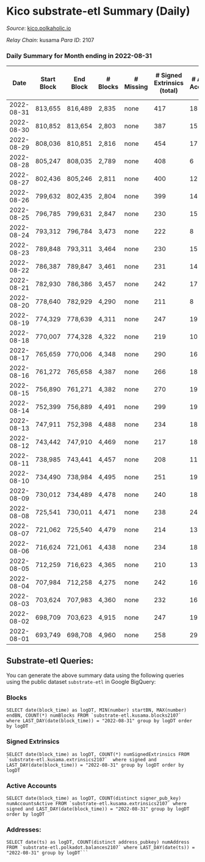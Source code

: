 # Kico substrate-etl Summary (Daily)

_Source_: [kico.polkaholic.io](https://kico.polkaholic.io)

*Relay Chain*: kusama
*Para ID*: 2107



### Daily Summary for Month ending in 2022-08-31


| Date | Start Block | End Block | # Blocks | # Missing | # Signed Extrinsics (total) | # Active Accounts | # Addresses with Balances | # Events | # Transfers | # XCM Transfers In | # XCM Transfers Out |
| ---- | ----------- | --------- | -------- | --------- | --------------------------- | ----------------- | ------------------------- | -------- | ----------- | ------------------ | ------------------- |
| 2022-08-31 | 813,655 | 816,489 | 2,835 | none  | 417 | 18 | 26,990 | 21,569 | 28 ($42.84) |   | 2 ($70.09) |
| 2022-08-30 | 810,852 | 813,654 | 2,803 | none  | 387 | 15 | 26,990 | 21,220 | 24 ($1.07) |   |   |
| 2022-08-29 | 808,036 | 810,851 | 2,816 | none  | 454 | 17 | 26,989 | 21,729 | 87 ($5,008.16) | 1 ($3,087.00) | 1 ($22.76) |
| 2022-08-28 | 805,247 | 808,035 | 2,789 | none  | 408 | 6 | 26,989 | 21,148 | 3  |   |   |
| 2022-08-27 | 802,436 | 805,246 | 2,811 | none  | 400 | 12 | 26,989 | 21,307 | 13 ($234.12) | 1 ($221.89) | 1 ($228.51) |
| 2022-08-26 | 799,632 | 802,435 | 2,804 | none  | 399 | 14 | 26,989 | 21,341 | 48 ($2,950.75) | 4 ($2,891.34) | 2 ($320.65) |
| 2022-08-25 | 796,785 | 799,631 | 2,847 | none  | 230 | 15 | 26,988 | 20,927 | 47 ($27.89) |   |   |
| 2022-08-24 | 793,312 | 796,784 | 3,473 | none  | 222 | 8 | 26,987 | 25,234 | 15 ($0.28) |   |   |
| 2022-08-23 | 789,848 | 793,311 | 3,464 | none  | 230 | 15 | 26,987 | 25,247 | 32 ($208.55) | 1 ($199.74) | 2 ($203.51) |
| 2022-08-22 | 786,387 | 789,847 | 3,461 | none  | 231 | 14 | 26,987 | 25,251 | 42 ($1,805.49) | 1 ($1,802.87) |   |
| 2022-08-21 | 782,930 | 786,386 | 3,457 | none  | 242 | 17 | 26,987 | 25,316 | 65 ($47.81) |   |   |
| 2022-08-20 | 778,640 | 782,929 | 4,290 | none  | 211 | 8 | 26,985 | 30,967 | 32 ($446.67) | 3 ($2,036.48) | 3 ($416.36) |
| 2022-08-19 | 774,329 | 778,639 | 4,311 | none  | 247 | 19 | 26,985 | 31,380 | 82 ($1,411.59) | 5 ($4,298.96) | 6 ($1,262.11) |
| 2022-08-18 | 770,007 | 774,328 | 4,322 | none  | 219 | 10 | 26,984 | 31,254 | 48 ($122.00) |   |   |
| 2022-08-17 | 765,659 | 770,006 | 4,348 | none  | 290 | 16 | 26,984 | 31,969 | 158 ($34.78) | 3 ($17,815.49) | 3 ($377.83) |
| 2022-08-16 | 761,272 | 765,658 | 4,387 | none  | 266 | 18 | 26,984 | 32,079 | 128 ($2,784.91) | 3 ($1,379.11) | 3 ($2,156.83) |
| 2022-08-15 | 756,890 | 761,271 | 4,382 | none  | 270 | 19 | 26,983 | 32,004 | 110 ($377.64) | 1 ($1,699.33) | 1 ($156.99) |
| 2022-08-14 | 752,399 | 756,889 | 4,491 | none  | 299 | 19 | 26,983 | 33,047 | 158 ($2,735.75) | 8 ($8,603.69) | 7 ($28,473.27) |
| 2022-08-13 | 747,911 | 752,398 | 4,488 | none  | 234 | 18 | 26,982 | 32,522 | 68 ($10.69) | 1 ($8.28) |   |
| 2022-08-12 | 743,442 | 747,910 | 4,469 | none  | 217 | 18 | 26,981 | 32,217 | 33 ($235.21) | 1 ($1,511.54) | 3 ($60.03) |
| 2022-08-11 | 738,985 | 743,441 | 4,457 | none  | 208 | 11 | 26,980 | 32,124 | 30 ($310.25) | 3 ($313.61) | 2 ($315.03) |
| 2022-08-10 | 734,490 | 738,984 | 4,495 | none  | 251 | 19 | 26,979 | 32,659 | 88 ($6,971.59) | 3 ($814.26) | 3 ($3,175.24) |
| 2022-08-09 | 730,012 | 734,489 | 4,478 | none  | 240 | 18 | 26,979 | 32,464 | 67 ($1,177.33) | 5 ($972.02) | 4 ($1,001.16) |
| 2022-08-08 | 725,541 | 730,011 | 4,471 | none  | 238 | 24 | 26,978 | 32,379 | 62 ($99.96) |   | 3 ($320.60) |
| 2022-08-07 | 721,062 | 725,540 | 4,479 | none  | 214 | 13 | 26,977 | 32,297 | 39 ($264.92) |   |   |
| 2022-08-06 | 716,624 | 721,061 | 4,438 | none  | 234 | 18 | 26,976 | 32,150 | 67 ($1,501.45) |   | 4 ($1,276.30) |
| 2022-08-05 | 712,259 | 716,623 | 4,365 | none  | 210 | 13 | 26,975 | 31,478 | 28 ($155.75) | 1 ($619.54) | 3 ($955.58) |
| 2022-08-04 | 707,984 | 712,258 | 4,275 | none  | 242 | 16 | 26,975 | 31,080 | 78 ($222.04) |   | 2 ($180.12) |
| 2022-08-03 | 703,624 | 707,983 | 4,360 | none  | 232 | 16 | 26,975 | 31,592 | 60 ($404.29) |   | 1 ($387.75) |
| 2022-08-02 | 698,709 | 703,623 | 4,915 | none  | 247 | 19 | 26,975 | 35,600 | 75 ($1,058.58) | 7 ($1,210.98) | 4 ($1,468.65) |
| 2022-08-01 | 693,749 | 698,708 | 4,960 | none  | 258 | 29 | 26,975 | 35,971 | 68 ($5,396.79) | 6 ($3,494.29) | 7 ($5,732.41) |

## Substrate-etl Queries:
You can generate the above summary data using the following queries using the public dataset `substrate-etl` in Google BigQuery:


### Blocks
```
SELECT date(block_time) as logDT, MIN(number) startBN, MAX(number) endBN, COUNT(*) numBlocks FROM `substrate-etl.kusama.blocks2107`  where LAST_DAY(date(block_time)) = "2022-08-31" group by logDT order by logDT
```


### Signed Extrinsics
```
SELECT date(block_time) as logDT, COUNT(*) numSignedExtrinsics FROM `substrate-etl.kusama.extrinsics2107`  where signed and LAST_DAY(date(block_time)) = "2022-08-31" group by logDT order by logDT
```


### Active Accounts
```
SELECT date(block_time) as logDT, COUNT(distinct signer_pub_key) numAccountsActive FROM `substrate-etl.kusama.extrinsics2107` where signed and LAST_DAY(date(block_time)) = "2022-08-31" group by logDT order by logDT
```


### Addresses:
```
SELECT date(ts) as logDT, COUNT(distinct address_pubkey) numAddress FROM `substrate-etl.polkadot.balances2107` where LAST_DAY(date(ts)) = "2022-08-31" group by logDT```

